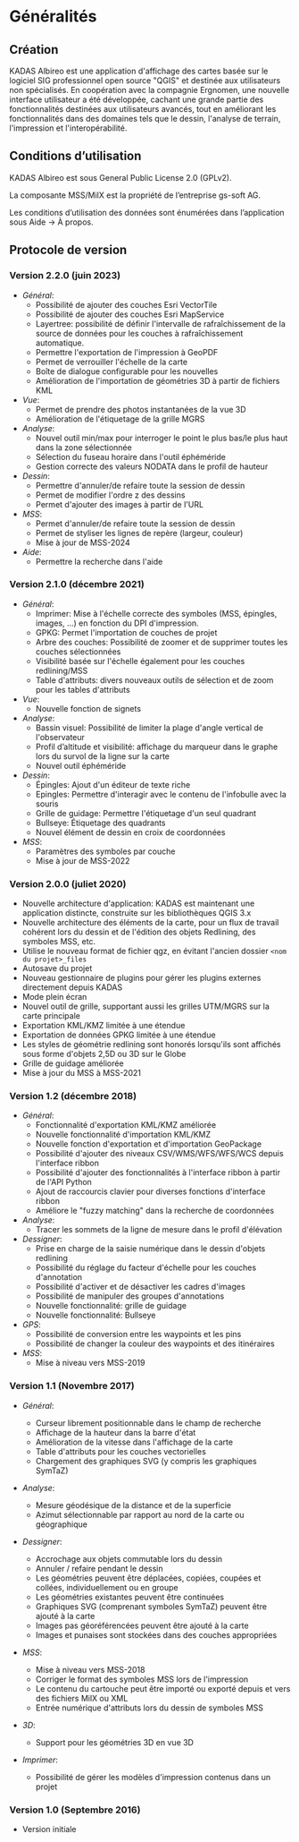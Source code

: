 # Généralités

## <a name="sec0"></a>Création

KADAS Albireo est une application d'affichage des cartes basée sur le logiciel SIG professionnel open source "QGIS" et destinée aux utilisateurs non spécialisés. En coopération avec la compagnie Ergnomen, une nouvelle interface utilisateur a été développée, cachant une grande partie des fonctionnalités destinées aux utilisateurs avancés, tout en améliorant les fonctionnalités dans des domaines tels que le dessin, l'analyse de terrain, l'impression et l'interopérabilité.

## <a name="sec1"></a>Conditions d’utilisation

KADAS Albireo est sous General Public License 2.0 (GPLv2).

La composante MSS/MilX est la propriété de l’entreprise gs-soft AG.

Les conditions d’utilisation des données sont énumérées dans l’application sous Aide → À propos.

## <a name="sec3"></a>Protocole de version

### Version 2.2.0 (juin 2023)
* *Général*:
    - Possibilité de ajouter des couches Esri VectorTile
    - Possibilité de ajouter des couches Esri MapService
    - Layertree: possibilité de définir l'intervalle de rafraîchissement de la source de données pour les couches à rafraîchissement automatique.
    - Permettre l'exportation de l'impression à GeoPDF
    - Permet de verrouiller l'échelle de la carte
    - Boîte de dialogue configurable pour les nouvelles
    - Amélioration de l'importation de géométries 3D à partir de fichiers KML
* *Vue*:
    - Permet de prendre des photos instantanées de la vue 3D
    - Amélioration de l'étiquetage de la grille MGRS
* *Analyse*:
    - Nouvel outil min/max pour interroger le point le plus bas/le plus haut dans la zone sélectionnée
    - Sélection du fuseau horaire dans l'outil éphéméride
    - Gestion correcte des valeurs NODATA dans le profil de hauteur
* *Dessin*:
    - Permettre d'annuler/de refaire toute la session de dessin
    - Permet de modifier l'ordre z des dessins
    - Permet d'ajouter des images à partir de l'URL
* *MSS*:
    - Permet d'annuler/de refaire toute la session de dessin
    - Permet de styliser les lignes de repère (largeur, couleur)
    - Mise à jour de MSS-2024
* *Aide*:
    - Permettre la recherche dans l'aide

### Version 2.1.0 (décembre 2021)
* *Général*:
    - Imprimer: Mise à l'échelle correcte des symboles (MSS, épingles, images, ...) en fonction du DPI d'impression.
    - GPKG: Permet l'importation de couches de projet
    - Arbre des couches: Possibilité de zoomer et de supprimer toutes les couches sélectionnées
    - Visibilité basée sur l'échelle également pour les couches redlining/MSS
    - Table d'attributs: divers nouveaux outils de sélection et de zoom pour les tables d'attributs
* *Vue*:
    - Nouvelle fonction de signets
* *Analyse*:
    - Bassin visuel: Possibilité de limiter la plage d'angle vertical de l'observateur
    - Profil d’altitude et visibilité: affichage du marqueur dans le graphe lors du survol de la ligne sur la carte
    - Nouvel outil éphéméride
* *Dessin*:
    - Épingles: Ajout d'un éditeur de texte riche
    - Epingles: Permettre d'interagir avec le contenu de l'infobulle avec la souris
    - Grille de guidage: Permettre l'étiquetage d'un seul quadrant
    - Bullseye: Étiquetage des quadrants
    - Nouvel élément de dessin en croix de coordonnées
* *MSS*:
    - Paramètres des symboles par couche
    - Mise à jour de MSS-2022


### Version 2.0.0 (juliet 2020)
- Nouvelle architecture d'application: KADAS est maintenant une application distincte, construite sur les bibliothèques QGIS 3.x
- Nouvelle architecture des éléments de la carte, pour un flux de travail cohérent lors du dessin et de l'édition des objets Redlining, des symboles MSS, etc.
- Utilise le nouveau format de fichier qgz, en évitant l'ancien dossier `<nom du projet>_files`
- Autosave du projet
- Nouveau gestionnaire de plugins pour gérer les plugins externes directement depuis KADAS
- Mode plein écran
- Nouvel outil de grille, supportant aussi les grilles UTM/MGRS sur la carte principale
- Exportation KML/KMZ limitée à une étendue
- Exportation de données GPKG limitée à une étendue
- Les styles de géométrie redlining sont honorés lorsqu'ils sont affichés sous forme d'objets 2,5D ou 3D sur le Globe
- Grille de guidage améliorée
- Mise à jour du MSS à MSS-2021

### Version 1.2 (décembre 2018)
* *Général*:
    - Fonctionnalité d'exportation KML/KMZ améliorée
    - Nouvelle fonctionnalité d'importation KML/KMZ
    - Nouvelle fonction d'exportation et d'importation GeoPackage
    - Possibilité d'ajouter des niveaux CSV/WMS/WFS/WFS/WCS depuis l'interface ribbon
    - Possibilité d'ajouter des fonctionnalités à l'interface ribbon à partir de l'API Python
    - Ajout de raccourcis clavier pour diverses fonctions d'interface ribbon
    - Améliore le "fuzzy matching" dans la recherche de coordonnées
* *Analyse*:
    - Tracer les sommets de la ligne de mesure dans le profil d'élévation
* *Dessigner*:
    - Prise en charge de la saisie numérique dans le dessin d'objets redlining
    - Possibilité du réglage du facteur d'échelle pour les couches d'annotation
    - Possibilité d'activer et de désactiver les cadres d'images
    - Possibilité de manipuler des groupes d'annotations
    - Nouvelle fonctionnalité: grille de guidage
    - Nouvelle fonctionnalité: Bullseye
* *GPS*:
    - Possibilité de conversion entre les waypoints et les pins
    - Possibilité de changer la couleur des waypoints et des itinéraires
* *MSS*:
    - Mise à niveau vers MSS-2019

### Version 1.1 (Novembre 2017)

* *Général*:
    - Curseur librement positionnable dans le champ de recherche
    - Affichage de la hauteur dans la barre d'état
    - Amélioration de la vitesse dans l'affichage de la carte
    - Table d'attributs pour les couches vectorielles
    - Chargement des graphiques SVG (y compris les graphiques SymTaZ)

* *Analyse*:
    - Mesure géodésique de la distance et de la superficie
    - Azimut sélectionnable par rapport au nord de la carte ou géographique

* *Dessigner*:
    - Accrochage aux objets commutable lors du dessin
    - Annuler / refaire pendant le dessin
    - Les géométries peuvent être déplacées, copiées, coupées et collées, individuellement ou en groupe
    - Les géométries existantes peuvent être continuées
    - Graphiques SVG (comprenant symboles SymTaZ) peuvent être ajouté à la carte
    - Images pas géoréférencées peuvent être ajouté à la carte
    - Images et punaises sont stockées dans des couches appropriées

* *MSS*:
    - Mise à niveau vers MSS-2018
    - Corriger le format des symboles MSS lors de l'impression
    - Le contenu du cartouche peut être importé ou exporté depuis et vers des fichiers MilX ou XML
    - Entrée numérique d'attributs lors du dessin de symboles MSS

* *3D*:
    - Support pour les géométries 3D en vue 3D

* *Imprimer*:
    - Possibilité de gérer les modèles d'impression contenus dans un projet

### Version 1.0 (Septembre 2016)
* Version initiale


